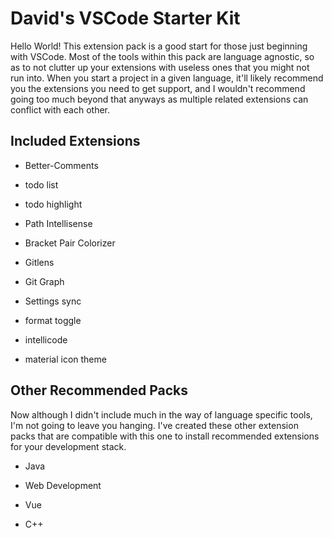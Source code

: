 # David's VSCode Starter Kit

Hello World! This extension pack is a good start for those just beginning with VSCode. Most of the tools within this pack are language agnostic, so as to not clutter up your extensions with useless ones that you might not run into. When you start a project in a given language, it'll likely recommend you the extensions you need to get support, and I wouldn't recommend going too much beyond that anyways as multiple related extensions can conflict with each other.

## Included Extensions

- Better-Comments

- todo list

- todo highlight

- Path Intellisense

- Bracket Pair Colorizer

- Gitlens

- Git Graph

- Settings sync

- format toggle

- intellicode

- material icon theme

## Other Recommended Packs

Now although I didn't include much in the way of language specific tools, I'm not going to leave you hanging. I've created these other extension packs that are compatible with this one to install recommended extensions for your development stack.

- Java

- Web Development

- Vue

- C++


